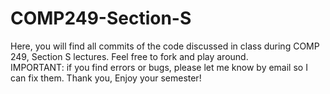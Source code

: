 # COMP249-Section-S
Here, you will find all commits of the code discussed in class during COMP 249, Section S lectures. Feel free to fork and play around.  
IMPORTANT: if you find errors or bugs, please let me know by email so I can fix them. Thank you,  Enjoy your semester!
